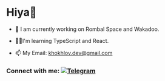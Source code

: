 <h1> Hiya👋</h1>

- 🔭 I am currently working on Rombal Space and Wakadoo.

- 🧑‍🎓I'm learning TypeScript and React.

- 📫 My Email: khokhlov.dev@gmail.com

<h3>Connect with me: <a href="https://t.me/soulmate_dev" target="_blank"> <img src="https://img.shields.io/badge/Telegram-00BFFF?style=for-the-badge&logo=Telegram&logoColor=FFFFFF" alt=Telegram style="margin-bottom: 5px;" /></a>
